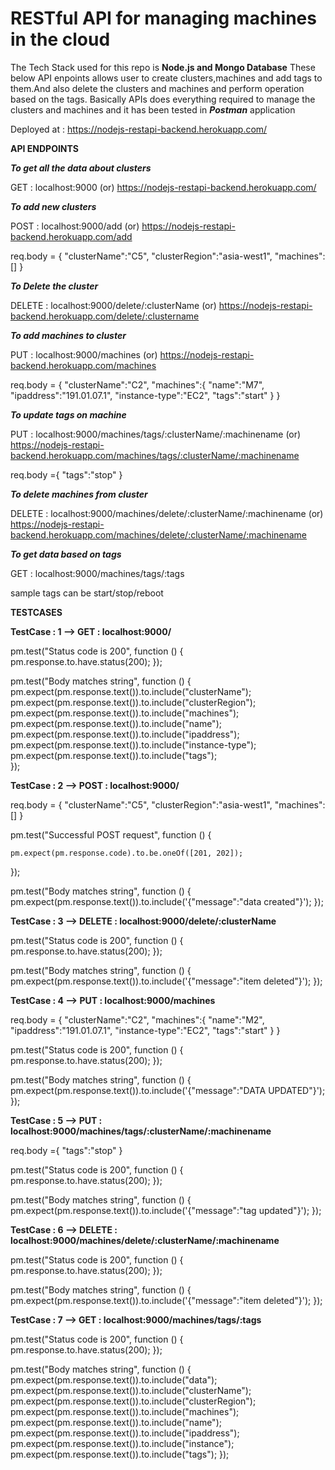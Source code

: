 # RESTful API for managing machines in the cloud

<b><strong></strong></b>

The Tech Stack used for this repo is **Node.js and Mongo Database**
These below API enpoints allows user to create clusters,machines and add tags to them.And also delete the clusters and machines and perform operation based on the tags.
Basically APIs does everything required to manage the clusters and machines and it has been tested in _**Postman**_ application


Deployed at : https://nodejs-restapi-backend.herokuapp.com/

**API ENDPOINTS**

<b>_To get all the data about clusters_</b>

GET : localhost:9000 (or) https://nodejs-restapi-backend.herokuapp.com/


<b>_To add new clusters_</b>

POST : localhost:9000/add (or) https://nodejs-restapi-backend.herokuapp.com/add

req.body = {
    "clusterName":"C5",
    "clusterRegion":"asia-west1",
    "machines":[]
}

<b>_To Delete the cluster_</b>

DELETE : localhost:9000/delete/:clusterName (or) https://nodejs-restapi-backend.herokuapp.com/delete/:clustername

<b>_To add machines to cluster_</b>

PUT : localhost:9000/machines (or) https://nodejs-restapi-backend.herokuapp.com/machines

req.body =  {
    "clusterName":"C2",
    "machines":{
        "name":"M7",
        "ipaddress":"191.01.07.1",
        "instance-type":"EC2",
        "tags":"start"
        }
}

<b>_To update tags on machine_</b>

PUT : localhost:9000/machines/tags/:clusterName/:machinename (or) https://nodejs-restapi-backend.herokuapp.com/machines/tags/:clusterName/:machinename

req.body ={
    "tags":"stop"
} 

<b>_To delete machines from cluster_</b>

DELETE : localhost:9000/machines/delete/:clusterName/:machinename (or) https://nodejs-restapi-backend.herokuapp.com/machines/delete/:clusterName/:machinename

<b>_To get data based on tags_</b>

GET : localhost:9000/machines/tags/:tags

sample tags can be start/stop/reboot


**TESTCASES**

**TestCase : 1 -->  GET : localhost:9000/**


pm.test("Status code is 200", function () {
    pm.response.to.have.status(200);
});

pm.test("Body matches string", function () {
    pm.expect(pm.response.text()).to.include("clusterName");
    pm.expect(pm.response.text()).to.include("clusterRegion");
    pm.expect(pm.response.text()).to.include("machines");
    pm.expect(pm.response.text()).to.include("name");
     pm.expect(pm.response.text()).to.include("ipaddress");
      pm.expect(pm.response.text()).to.include("instance-type");
       pm.expect(pm.response.text()).to.include("tags");  
});

**TestCase : 2 -->  POST : localhost:9000/**

req.body = {
    "clusterName":"C5",
    "clusterRegion":"asia-west1",
    "machines":[]
}

pm.test("Successful POST request", function () {

    pm.expect(pm.response.code).to.be.oneOf([201, 202]);

});

pm.test("Body matches string", function () {
    pm.expect(pm.response.text()).to.include('{"message":"data created"}');
});

**TestCase : 3 -->  DELETE : localhost:9000/delete/:clusterName**

pm.test("Status code is 200", function () {
    pm.response.to.have.status(200);
});

pm.test("Body matches string", function () {
    pm.expect(pm.response.text()).to.include('{"message":"item deleted"}');
});

**TestCase : 4 -->  PUT : localhost:9000/machines**

req.body = {
    "clusterName":"C2",
    "machines":{
        "name":"M2",
        "ipaddress":"191.01.07.1",
        "instance-type":"EC2",
        "tags":"start"
    }
}

pm.test("Status code is 200", function () {
    pm.response.to.have.status(200);
});

pm.test("Body matches string", function () {
    pm.expect(pm.response.text()).to.include('{"message":"DATA UPDATED"}');
});

**TestCase : 5 -->  PUT : localhost:9000/machines/tags/:clusterName/:machinename**


req.body ={
    "tags":"stop"
} 


pm.test("Status code is 200", function () {
    pm.response.to.have.status(200);
});

pm.test("Body matches string", function () {
    pm.expect(pm.response.text()).to.include('{"message":"tag updated"}');
});

**TestCase : 6 -->  DELETE : localhost:9000/machines/delete/:clusterName/:machinename**

pm.test("Status code is 200", function () {
    pm.response.to.have.status(200);
});

pm.test("Body matches string", function () {
    pm.expect(pm.response.text()).to.include('{"message":"item deleted"}');
});


**TestCase : 7 -->  GET : localhost:9000/machines/tags/:tags**

pm.test("Status code is 200", function () {
    pm.response.to.have.status(200);
});

pm.test("Body matches string", function () {
    pm.expect(pm.response.text()).to.include("data");
     pm.expect(pm.response.text()).to.include("clusterName");
      pm.expect(pm.response.text()).to.include("clusterRegion");
       pm.expect(pm.response.text()).to.include("machines");
        pm.expect(pm.response.text()).to.include("name");
         pm.expect(pm.response.text()).to.include("ipaddress");
          pm.expect(pm.response.text()).to.include("instance");
           pm.expect(pm.response.text()).to.include("tags");
});






